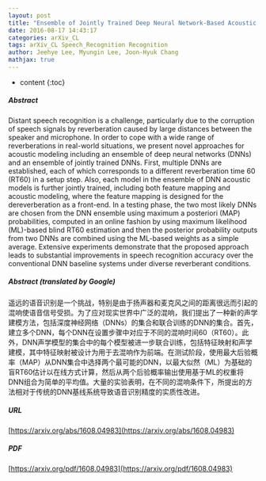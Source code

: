 ```yaml
---
layout: post
title: "Ensemble of Jointly Trained Deep Neural Network-Based Acoustic Models for Reverberant Speech Recognition"
date: 2016-08-17 14:43:17
categories: arXiv_CL
tags: arXiv_CL Speech_Recognition Recognition
author: Jeehye Lee, Myungin Lee, Joon-Hyuk Chang
mathjax: true
---
```


* content
{:toc}

##### Abstract
Distant speech recognition is a challenge, particularly due to the corruption of speech signals by reverberation caused by large distances between the speaker and microphone. In order to cope with a wide range of reverberations in real-world situations, we present novel approaches for acoustic modeling including an ensemble of deep neural networks (DNNs) and an ensemble of jointly trained DNNs. First, multiple DNNs are established, each of which corresponds to a different reverberation time 60 (RT60) in a setup step. Also, each model in the ensemble of DNN acoustic models is further jointly trained, including both feature mapping and acoustic modeling, where the feature mapping is designed for the dereverberation as a front-end. In a testing phase, the two most likely DNNs are chosen from the DNN ensemble using maximum a posteriori (MAP) probabilities, computed in an online fashion by using maximum likelihood (ML)-based blind RT60 estimation and then the posterior probability outputs from two DNNs are combined using the ML-based weights as a simple average. Extensive experiments demonstrate that the proposed approach leads to substantial improvements in speech recognition accuracy over the conventional DNN baseline systems under diverse reverberant conditions.

##### Abstract (translated by Google)
遥远的语音识别是一个挑战，特别是由于扬声器和麦克风之间的距离很远而引起的混响使语音信号受损。为了应对现实世界中广泛的混响，我们提出了一种新的声学建模方法，包括深度神经网络（DNNs）的集合和联合训练的DNN的集合。首先，建立多个DNN，每个DNN在设置步骤中对应于不同的混响时间60（RT60）。此外，DNN声学模型的集合中的每个模型被进一步联合训练，包括特征映射和声学建模，其中特征映射被设计为用于去混响作为前端。在测试阶段，使用最大后验概率（MAP）从DNN集合中选择两个最可能的DNN，以最大似然（ML）为基础的盲RT60估计以在线方式计算，然后从两个后验概率输出使用基于ML的权重将DNN组合为简单的平均值。大量的实验表明，在不同的混响条件下，所提出的方法相对于传统的DNN基线系统导致语音识别精度的实质性改进。

##### URL
[https://arxiv.org/abs/1608.04983](https://arxiv.org/abs/1608.04983)

##### PDF
[https://arxiv.org/pdf/1608.04983](https://arxiv.org/pdf/1608.04983)

